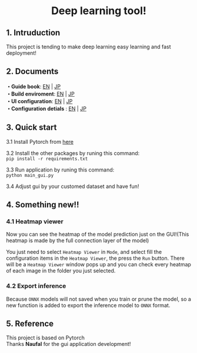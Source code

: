 # <center>Deep learning tool!

## 1. Intruduction
This project is tending to make deep learning easy learning and fast deployment!

## 2. Documents
**・Guide book**: [EN](doc/README/GuideBook_EN.md) | [JP](doc/README/GuideBook_JP.md)  
**・Build enviroment**: [EN](doc/README/installation_en.md) | [JP](doc/README/installation.md)  
**・UI configuration**: [EN](doc/README/readme_ui_config_en.md) | [JP](doc/README/readme_ui_config.md)  
**・Configuration detials** : [EN](doc/config_doc_en.md) | [JP](doc/config_doc.md)  

## 3. Quick start
3.1 Install Pytorch from [here](https://pytorch.org/)  

3.2 Install the other packages by runing this command:   
`pip install -r requirements.txt`  

3.3 Run application by runing this command:   
`python main_gui.py`  

3.4 Adjust gui by your customed dataset and have fun!

## 4. Something new!!
### 4.1 Heatmap viewer
Now you can see the heatmap of the model prediction just on the GUI!(This heatmap is made by the full connection layer of the model)

You just need to select `Heatmap Viewer` in `Mode`, and select fill the configuration items in the `Heatmap Viewer`, the press the `Run` button. There will be a `Heatmap Viewer` window pops up and you can check every heatmap of each image in the folder you just selected.

### 4.2 Export inference
Because `ONNX` models will not saved when you train or prune the model, so a new function is added to export the inference model to `ONNX` format.

## 5. Reference
This project is based on Pytorch  
Thanks **Naufal** for the gui application development!